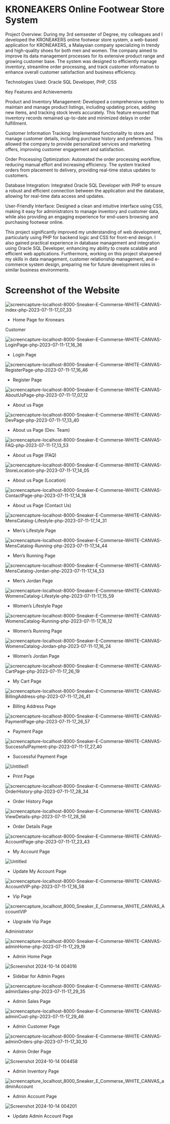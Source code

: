 # KRONEAKERS Online Footwear Store System

Project Overview: During my 3rd semsester of Degree, my colleagues and I developed the KRONEAKERS online footwear store system, a web-based application for KRONEAKERS, a Malaysian company specializing in trendy and 
high-quality shoes for both men and women. The company aimed to improve its data management processes for its extensive product range and growing customer base. 
The system was designed to efficiently manage inventory, streamline order processing, and track customer information to enhance overall customer satisfaction and business efficiency.

Technologies Used: Oracle SQL Developer, PHP, CSS

Key Features and Achievements 

Product and Inventory Management: Developed a comprehensive system to maintain and manage product listings, including updating prices, adding new items, and tracking stock levels accurately. 
This feature ensured that inventory records remained up-to-date and minimized delays in order fulfillment.

Customer Information Tracking: Implemented functionality to store and manage customer details, including purchase history and preferences. 
This allowed the company to provide personalized services and marketing offers, improving customer engagement and satisfaction.

Order Processing Optimization: Automated the order processing workflow, reducing manual effort and increasing efficiency. The system tracked orders from placement to delivery, providing real-time status updates to customers.

Database Integration: Integrated Oracle SQL Developer with PHP to ensure a robust and efficient connection between the application and the database, allowing for real-time data access and updates.

User-Friendly Interface: Designed a clean and intuitive interface using CSS, making it easy for administrators to manage inventory and customer data, while also providing an engaging experience for end-users browsing and purchasing footwear online.

This project significantly improved my understanding of web development, particularly using PHP for backend logic and CSS for front-end design. 
I also gained practical experience in database management and integration using Oracle SQL Developer, enhancing my ability to create scalable and efficient web applications. 
Furthermore, working on this project sharpened my skills in data management, customer relationship management, and e-commerce system design, preparing me for future development roles in similar business environments.

# Screenshot of the Website

![screencapture-localhost-8000-Sneaker-E-Commerse-WHITE-CANVAS-index-php-2023-07-11-17_07_33](https://github.com/user-attachments/assets/88cd35da-e715-4efc-a3f0-14adaf1622cc)
- Home Page for Kronears

Customer

![screencapture-localhost-8000-Sneaker-E-Commerse-WHITE-CANVAS-LoginPage-php-2023-07-11-17_16_36](https://github.com/user-attachments/assets/5bf0fcc7-f210-4281-8692-cd2c42cc8252)
- Login Page

![screencapture-localhost-8000-Sneaker-E-Commerse-WHITE-CANVAS-RegisterPage-php-2023-07-11-17_16_46](https://github.com/user-attachments/assets/acec1c8c-5869-420e-b00c-60361433f973)
- Register Page

![screencapture-localhost-8000-Sneaker-E-Commerse-WHITE-CANVAS-AboutUsPage-php-2023-07-11-17_07_12](https://github.com/user-attachments/assets/7eaac00e-7b9d-44df-be1a-480e830ba4f7)
- About us Page

![screencapture-localhost-8000-Sneaker-E-Commerse-WHITE-CANVAS-DevPage-php-2023-07-11-17_13_40](https://github.com/user-attachments/assets/432b56b3-5496-4e83-9db1-0a507d45a3ee)
- About us Page (Dev. Team)

![screencapture-localhost-8000-Sneaker-E-Commerse-WHITE-CANVAS-FAQ-php-2023-07-11-17_13_53](https://github.com/user-attachments/assets/31ec22b8-45a3-41e8-a69c-96b10d558c37)
- About us Page (FAQ)

![screencapture-localhost-8000-Sneaker-E-Commerse-WHITE-CANVAS-StoreLocation-php-2023-07-11-17_14_05](https://github.com/user-attachments/assets/a1983d61-1048-4df0-9f3d-c8145ae002d4)
- About us Page (Location)

![screencapture-localhost-8000-Sneaker-E-Commerse-WHITE-CANVAS-ContactPage-php-2023-07-11-17_14_18](https://github.com/user-attachments/assets/6f9ef8dd-5b85-4977-9671-66b942cf6c49)
- About us Page (Contact Us)

![screencapture-localhost-8000-Sneaker-E-Commerse-WHITE-CANVAS-MensCatalog-Lifestyle-php-2023-07-11-17_14_31](https://github.com/user-attachments/assets/60a1edec-dd3f-4f47-85e8-fef61b8abc0f)
- Men’s Lifestyle Page

![screencapture-localhost-8000-Sneaker-E-Commerse-WHITE-CANVAS-MensCatalog-Running-php-2023-07-11-17_14_44](https://github.com/user-attachments/assets/2afd0e4e-c05e-4896-9ef1-ecb6dd9dd20e)
- Men’s Running Page

![screencapture-localhost-8000-Sneaker-E-Commerse-WHITE-CANVAS-MensCatalog-Jordan-php-2023-07-11-17_14_53](https://github.com/user-attachments/assets/e30ae30f-f8b6-4a18-9d1e-c35dc0ce7bf4)
- Men’s Jordan Page

![screencapture-localhost-8000-Sneaker-E-Commerse-WHITE-CANVAS-WomensCatalog-Lifestyle-php-2023-07-11-17_15_59](https://github.com/user-attachments/assets/48a70a3a-0ab8-4752-b47c-af051536d59e)
- Women’s Lifestyle Page

![screencapture-localhost-8000-Sneaker-E-Commerse-WHITE-CANVAS-WomensCatalog-Running-php-2023-07-11-17_16_12](https://github.com/user-attachments/assets/acd6eb5d-ac3a-4754-b1a0-5d236b35b78e)
- Women’s Running Page

![screencapture-localhost-8000-Sneaker-E-Commerse-WHITE-CANVAS-WomensCatalog-Jordan-php-2023-07-11-17_16_24](https://github.com/user-attachments/assets/8ebd1f9d-da4d-481a-86c4-64bd7163edc9)
- Women’s Jordan Page

![screencapture-localhost-8000-Sneaker-E-Commerse-WHITE-CANVAS-CartPage-php-2023-07-11-17_26_19](https://github.com/user-attachments/assets/3fa31cec-e5c4-4366-b558-675cd1f7ebba)
- My Cart Page

![screencapture-localhost-8000-Sneaker-E-Commerse-WHITE-CANVAS-BillingAddress-php-2023-07-11-17_26_41](https://github.com/user-attachments/assets/48320960-ed2b-41d0-b068-20386f16ff60)
- Billing Address Page

![screencapture-localhost-8000-Sneaker-E-Commerse-WHITE-CANVAS-PaymentPage-php-2023-07-11-17_26_57](https://github.com/user-attachments/assets/d948451d-7c56-4104-9e30-c44eea413b0d)
- Payment Page

![screencapture-localhost-8000-Sneaker-E-Commerse-WHITE-CANVAS-SuccessfulPayment-php-2023-07-11-17_27_40](https://github.com/user-attachments/assets/57a6ada3-24af-4016-8b33-44d30aeb7140)
- Successful Payment Page

![Untitled1](https://github.com/user-attachments/assets/e6329cda-b4e3-4f02-a869-fdc42cae48fe)
- Print Page

![screencapture-localhost-8000-Sneaker-E-Commerse-WHITE-CANVAS-OrderHistory-php-2023-07-11-17_28_34](https://github.com/user-attachments/assets/f65bcbfb-edaa-4422-b2f9-479f72960422)
- Order History Page

![screencapture-localhost-8000-Sneaker-E-Commerse-WHITE-CANVAS-ViewDetails-php-2023-07-11-17_28_56](https://github.com/user-attachments/assets/e3fe8f50-043a-47d1-893e-74a7cdfbd97c)
- Order Details Page
 
![screencapture-localhost-8000-Sneaker-E-Commerse-WHITE-CANVAS-AccountPage-php-2023-07-11-17_23_43](https://github.com/user-attachments/assets/db9de2a3-aa1b-4c3a-a09d-53040c90f31c)
- My Account Page

![Untitled](https://github.com/user-attachments/assets/818ee20b-39b1-4948-b827-b19e1f3f8206)
- Update My Account Page

![screencapture-localhost-8000-Sneaker-E-Commerse-WHITE-CANVAS-AccountVIP-php-2023-07-11-17_16_58](https://github.com/user-attachments/assets/7f626b34-0e7f-4301-bdd0-d4b871699177)
- Vip Page

![screencapture_localhost_8000_Sneaker_E_Commerse_WHITE_CANVAS_AccountVIP](https://github.com/user-attachments/assets/182a7b52-ea3b-4f10-bed9-ea5be8363bd1)
- Upgrade Vip Page

Administrator

![screencapture-localhost-8000-Sneaker-E-Commerse-WHITE-CANVAS-adminHome-php-2023-07-11-17_29_19](https://github.com/user-attachments/assets/5322e705-b790-47c0-a388-cf58129d8a4e)
- Admin Home Page

![Screenshot 2024-10-14 004016](https://github.com/user-attachments/assets/9030f90b-084c-46eb-8b7d-68789a051f94)
- Sidebar for Admin Pages

![screencapture-localhost-8000-Sneaker-E-Commerse-WHITE-CANVAS-adminSales-php-2023-07-11-17_29_35](https://github.com/user-attachments/assets/2aa2c222-7970-44cf-b54a-cd622ce21ced)
- Admin Sales Page

![screencapture-localhost-8000-Sneaker-E-Commerse-WHITE-CANVAS-adminCust-php-2023-07-11-17_29_46](https://github.com/user-attachments/assets/523d8aa8-5666-47b6-9447-1ee352a505ae)
- Admin Customer Page

![screencapture-localhost-8000-Sneaker-E-Commerse-WHITE-CANVAS-adminOrders-php-2023-07-11-17_30_10](https://github.com/user-attachments/assets/773effe1-48b2-480a-8d1a-5d0685d863f4)
- Admin Order Page

![Screenshot 2024-10-14 004458](https://github.com/user-attachments/assets/648661a1-5c36-40b2-b9c9-f0bdb1f1e330)
- Admin Inventory Page

![screencapture_localhost_8000_Sneaker_E_Commerse_WHITE_CANVAS_adminAccount](https://github.com/user-attachments/assets/0c77f5d1-a2bc-44ce-86ac-b26df7bc9614)
- Admin Account Page

![Screenshot 2024-10-14 004201](https://github.com/user-attachments/assets/e7af814d-6d64-4552-9e8a-2f54f1518986)
- Update Admin Account Page
